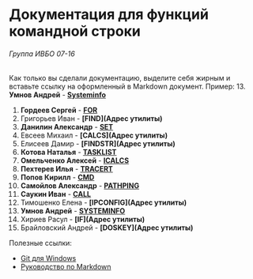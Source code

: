 ﻿# Документация для функций командной строки
###### Группа ИВБО 07-16

Как только вы сделали документацию, выделите себя жирным и вставьте ссылку на оформленный в Markdown документ.
Пример: 13. **Умнов Андрей** - **[Systeminfo](https://github.com/DisappointedDuck/IVBO-07-16/blob/master/SystemInfo.md)**

1. **Гордеев Сергей** - **[FOR](https://github.com/DisappointedDuck/IVBO-07-16/blob/master/Gordeev.md)**
2. Григорьев Иван -  **[FIND](Адрес утилиты)**
3. **Данилин Александр** - **[SET](https://github.com/DisappointedDuck/IVBO-07-16/blob/master/Danilin_aLexaandr.md)** 
4. Евсеев Михаил - **[CALCS](Адрес утилиты)**
5. Елисеев Дамир - **[FINDSTR](Адрес утилиты)**
6. **Котова Наталья** - **[TASKLIST](https://github.com/DisappointedDuck/IVBO-07-16/blob/Kotova_Natasha/Kotova.md)**
7. **Омельченко Алексей** - **[ICALCS](https://github.com/DisappointedDuck/IVBO-07-16/blob/master/Омельченко.md)**
8. **Пехтерев Илья** - **[TRACERT](https://github.com/DisappointedDuck/IVBO-07-16/blob/master/Tracert.md)**
9. **Попов Кирилл** - **[CMD](https://github.com/DisappointedDuck/IVBO-07-16/blob/master/CMD.md)**
10. **Самойлов Александр** - **[PATHPING](https://github.com/DisappointedDuck/IVBO-07-16/blob/master/Pathping.md)**
11. **Саукин Иван** - **[CALL](https://github.com/DisappointedDuck/IVBO-07-16/blob/master/Call.md)**
12. Тимошенко Елена - **[IPCONFIG](Адрес утилиты)**
13. **Умнов Андрей** - **[SYSTEMINFO](https://github.com/DisappointedDuck/IVBO-07-16/blob/master/SystemInfo.md)**
14. Хириев Расул - **[IF](Адрес утилиты)**
15. Брайловский Андрей - **[DOSKEY](Адрес утилиты)** 

Полезные ссылки:
* [Git для Windows](https://github.com/git-for-windows/git/releases/download/v2.24.0.windows.1/Git-2.24.0-32-bit.exe)
* [Руководство по Markdown](https://paulradzkov.com/2014/markdown_cheatsheet/)

